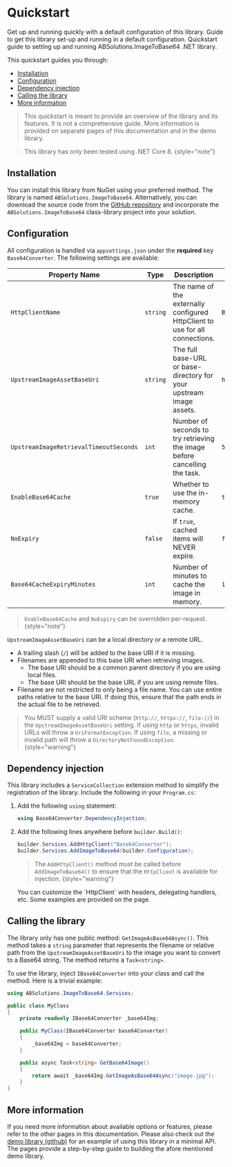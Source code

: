 # Quickstart

<link-summary>Get up and running quickly with a default configuration of this library.</link-summary>
<card-summary>Guide to get this library set-up and running in a default configuration.</card-summary>
<web-summary>Quickstart guide to setting up and running ABSolutions.ImageToBase64 .NET library.</web-summary>

This quickstart guides you through:

- <a href="#installation" summary="Installing the NuGet package">Installation</a>
- <a href="#configuration" summary="Configuration options">Configuration</a>
- <a href="#dependency-injection" summary="Use this library via dependency injection">Dependency injection</a>
- <a href="#calling-the-library" summary="How to call this library in your code">Calling the library</a>
- <a href="#more-information" summary="Get more in-depth information about this library">More information</a>

> This quickstart is meant to provide an overview of the library and its features. It is not a comprehensive guide. More
> information is provided on separate pages of this documentation and in the demo library.

> This library has only been tested using .NET Core 8.
> {style="note"}

## Installation

You can install this library from NuGet using your preferred method. The library is named `ABSolutions.ImageToBase64`.
Alternatively, you can download the source code from
the [GitHub repository](https://github.com/asifbacchus/ABSolutions.ImageToBase64) and incorporate the
`ABSolutions.ImageToBase64` class-library project into your solution.

## Configuration

All configuration is handled via `appsettings.json` under the **required** key `Base64Converter`. The following settings
are available:

| Property Name                          | Type     | Description                                                                  | Default            |
|----------------------------------------|----------|------------------------------------------------------------------------------|--------------------|
| `HttpClientName`                       | `string` | The name of the externally configured HttpClient to use for all connections. | `Base64Converter`  |
| `UpstreamImageAssetBaseUri`            | `string` | The full base-URL or base-directory for your upstream image assets.          | `http://localhost` |
| `UpstreamImageRetrievalTimeoutSeconds` | `int`    | Number of seconds to try retrieving the image before cancelling the task.    | `5`                |
| `EnableBase64Cache`                    | `true`   | Whether to use the in-memory cache.                                          | `true`             |
| `NoExpiry`                             | `false`  | If `true`, cached items will NEVER expire.                                   | `false`            |
| `Base64CacheExpiryMinutes`             | `int`    | Number of minutes to cache the image in memory.                              | `1440`             |

> `EnableBase64Cache` and `NoExpiry` can be overridden per-request.
> {style="note"}

`UpstreamImageAssetBaseUri` can be a local directory or a remote URL.

- A trailing slash (`/`) will be added to the base URI if it is missing.
- Filenames are appended to this base URI when retrieving images.
    - The base URI should be a common parent directory if you are using local files.
    - The base URI should be the base URL if you are using remote files.
- Filename are not restricted to only being a file name. You can use entire paths relative to the base URI. If doing
  this, ensure that the path ends in the actual file to be retrieved.

> You MUST supply a valid URI scheme (`http://`, `https://`, `file://`) in the `UpstreamImageAssetBaseUri` setting. If
> using `http` or `https`, invalid URLs will throw a `UriFormatException`. If using `file`, a missing or invalid path
> will throw a `DirectoryNotFoundException`.
> {style="warning"}

## Dependency injection

This library includes a `ServiceCollection` extension method to simplify the registration of the library. Include the
following in your `Program.cs`:

1. Add the following `using` statement:

    ```c#
    using Base64Converter.DependencyInjection;
    ```
2. Add the following lines anywhere before `builder.Build()`:

    ```c#
   builder.Services.AddHttpClient("Base64Converter");
   builder.Services.AddImageToBase64(builder.Configuration);
   ```

   > The `AddHttpClient()` method must be called before `AddImageToBase64()` to ensure that the `HttpClient` is
   available for injection.
   > {style="warning"}

   <tip>
    You can customize the `HttpClient` with headers, delegating handlers, etc. Some examples are provided on the <a href="HTTP-Client.md"></a> page.
   </tip>

## Calling the library

The library only has one public method: `GetImageAsBase64Async()`. This method takes a `string` parameter that
represents the filename or relative path from the `UpstreamImageAssetBaseUri` to the image you want to
convert to a Base64 string. The method returns a `Task<string>`.

To use the library, inject `IBase64Converter` into your class and call the method. Here is a trivial example:

```c#
using ABSolutions.ImageToBase64.Services;

public class MyClass
{
    private readonly IBase64Converter _base64Img;

    public MyClass(IBase64Converter base64Converter)
    {
        _base64Img = base64Converter;
    }

    public async Task<string> GetBase64Image()
    {
        return await _base64Img.GetImageAsBase64Async("image.jpg");
    }
}
```

## More information

If you need more information about available options or features, please refer to the other pages in this documentation.
Please also check out
the [demo library (github)](https://github.com/asifbacchus/ABSolutions.ImageToBase64/tree/main/ABSolutions.ImageToBase64.Demo.Api)
for an example of using this library in a minimal API. The [](Build-a-Demo-API.md) pages provide a step-by-step guide to
building the afore mentioned demo library.